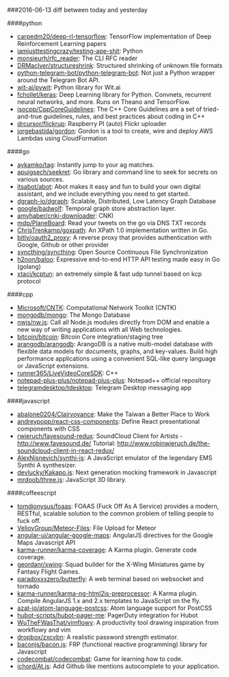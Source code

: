 ###2016-06-13
diff between today and yesterday

####python
* [carpedm20/deep-rl-tensorflow](https://github.com/carpedm20/deep-rl-tensorflow): TensorFlow implementation of Deep Reinforcement Learning papers
* [iamjusttestingcrazy/testing-ape-shit](https://github.com/iamjusttestingcrazy/testing-ape-shit): Python
* [monsieurh/rfc_reader](https://github.com/monsieurh/rfc_reader): The CLI RFC reader
* [DRMacIver/structureshrink](https://github.com/DRMacIver/structureshrink): Structured shrinking of unknown file formats
* [python-telegram-bot/python-telegram-bot](https://github.com/python-telegram-bot/python-telegram-bot): Not just a Python wrapper around the Telegram Bot API.
* [wit-ai/pywit](https://github.com/wit-ai/pywit): Python library for Wit.ai
* [fchollet/keras](https://github.com/fchollet/keras): Deep Learning library for Python. Convnets, recurrent neural networks, and more. Runs on Theano and TensorFlow.
* [isocpp/CppCoreGuidelines](https://github.com/isocpp/CppCoreGuidelines): The C++ Core Guidelines are a set of tried-and-true guidelines, rules, and best practices about coding in C++
* [drcursor/flickrup](https://github.com/drcursor/flickrup): Raspberry PI (auto) Flickr uploader
* [jorgebastida/gordon](https://github.com/jorgebastida/gordon):  Gordon is a tool to create, wire and deploy AWS Lambdas using CloudFormation

####go
* [aykamko/tag](https://github.com/aykamko/tag): Instantly jump to your ag matches.
* [apuigsech/seekret](https://github.com/apuigsech/seekret): Go library and command line to seek for secrets on various sources.
* [itsabot/abot](https://github.com/itsabot/abot): Abot makes it easy and fun to build your own digital assistant, and we include everything you need to get started.
* [dgraph-io/dgraph](https://github.com/dgraph-io/dgraph): Scalable, Distributed, Low Latency Graph Database
* [google/badwolf](https://github.com/google/badwolf): Temporal graph store abstraction layer.
* [amyhaber/cnki-downloader](https://github.com/amyhaber/cnki-downloader): CNKI
* [mdp/PlaneBoard](https://github.com/mdp/PlaneBoard): Read your tweets on the go via DNS TXT records
* [ChrisTrenkamp/goxpath](https://github.com/ChrisTrenkamp/goxpath): An XPath 1.0 implementation written in Go.
* [bitly/oauth2_proxy](https://github.com/bitly/oauth2_proxy): A reverse proxy that provides authentication with Google, Github or other provider
* [syncthing/syncthing](https://github.com/syncthing/syncthing): Open Source Continuous File Synchronization
* [h2non/baloo](https://github.com/h2non/baloo): Expressive end-to-end HTTP API testing made easy in Go (golang)
* [xtaci/kcptun](https://github.com/xtaci/kcptun): an extremely simple & fast udp tunnel based on kcp protocol

####cpp
* [Microsoft/CNTK](https://github.com/Microsoft/CNTK): Computational Network Toolkit (CNTK)
* [mongodb/mongo](https://github.com/mongodb/mongo): The Mongo Database
* [nwjs/nw.js](https://github.com/nwjs/nw.js): Call all Node.js modules directly from DOM and enable a new way of writing applications with all Web technologies.
* [bitcoin/bitcoin](https://github.com/bitcoin/bitcoin): Bitcoin Core integration/staging tree
* [arangodb/arangodb](https://github.com/arangodb/arangodb): ArangoDB is a native multi-model database with flexible data models for documents, graphs, and key-values. Build high performance applications using a convenient SQL-like query language or JavaScript extensions.
* [runner365/LiveVideoCoreSDK](https://github.com/runner365/LiveVideoCoreSDK): C++
* [notepad-plus-plus/notepad-plus-plus](https://github.com/notepad-plus-plus/notepad-plus-plus): Notepad++ official repository
* [telegramdesktop/tdesktop](https://github.com/telegramdesktop/tdesktop): Telegram Desktop messaging app

####javascript
* [abalone0204/Clairvoyance](https://github.com/abalone0204/Clairvoyance): Make the Taiwan a Better Place to Work
* [andreypopp/react-css-components](https://github.com/andreypopp/react-css-components): Define React presentational components with CSS
* [rwieruch/favesound-redux](https://github.com/rwieruch/favesound-redux): SoundCloud Client for Artists - http://www.favesound.de/ Tutorial: http://www.robinwieruch.de/the-soundcloud-client-in-react-redux/
* [AlexNisnevich/synthi-js](https://github.com/AlexNisnevich/synthi-js): A JavaScript emulator of the legendary EMS Synthi A synthesizer.
* [devlucky/Kakapo.js](https://github.com/devlucky/Kakapo.js):  Next generation mocking framework in Javascript
* [mrdoob/three.js](https://github.com/mrdoob/three.js): JavaScript 3D library.

####coffeescript
* [tomdionysus/foaas](https://github.com/tomdionysus/foaas): FOAAS (Fuck Off As A Service) provides a modern, RESTful, scalable solution to the common problem of telling people to fuck off.
* [VeliovGroup/Meteor-Files](https://github.com/VeliovGroup/Meteor-Files): File Upload for Meteor
* [angular-ui/angular-google-maps](https://github.com/angular-ui/angular-google-maps): AngularJS directives for the Google Maps Javascript API
* [karma-runner/karma-coverage](https://github.com/karma-runner/karma-coverage): A Karma plugin. Generate code coverage.
* [geordanr/xwing](https://github.com/geordanr/xwing): Squad builder for the X-Wing Miniatures game by Fantasy Flight Games.
* [paradoxxxzero/butterfly](https://github.com/paradoxxxzero/butterfly): A web terminal based on websocket and tornado
* [karma-runner/karma-ng-html2js-preprocessor](https://github.com/karma-runner/karma-ng-html2js-preprocessor): A Karma plugin. Compile AngularJS 1.x and 2.x templates to JavaScript on the fly.
* [azat-io/atom-language-postcss](https://github.com/azat-io/atom-language-postcss):  Atom language support for PostCSS
* [hubot-scripts/hubot-pager-me](https://github.com/hubot-scripts/hubot-pager-me): PagerDuty integration for Hubot
* [WuTheFWasThat/vimflowy](https://github.com/WuTheFWasThat/vimflowy): A productivity tool drawing inspiration from workflowy and vim
* [dropbox/zxcvbn](https://github.com/dropbox/zxcvbn): A realistic password strength estimator.
* [baconjs/bacon.js](https://github.com/baconjs/bacon.js): FRP (functional reactive programming) library for Javascript
* [codecombat/codecombat](https://github.com/codecombat/codecombat): Game for learning how to code.
* [ichord/At.js](https://github.com/ichord/At.js): Add Github like mentions autocomplete to your application.
